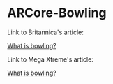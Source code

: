 # ARCore-Bowling

<div>
<p>Link to Britannica's article:</p>
<a href="https://www.britannica.com/sports/bowling">What is bowling?</a>
</div>

<div>
<p>Link to Mega Xtreme's article:</p>
<a href="https://www.britannica.com/sports/bowling">What is bowling?</a>
</div>

